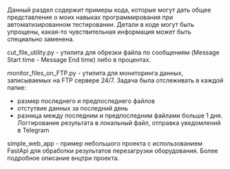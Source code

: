 Данный раздел содержит примеры кода, которые могут дать общее представление о моих навыках программирования при автоматизированном тестировании.
Детали в коде могут быть упрощены, какая-то чувствительная информация может быть специально заменена.

cut_file_utility.py - утилита для обрезки файла по сообщениям (Message Start time - Message End time) либо в процентах.

monitor_files_on_FTP.py - утилита для мониторинга данных, записываемых на FTP сервере 24/7. Задача была отслеживать в каждой папке:
- размер последнего и предпоследнего файлов
- отстутвие данных за последний день
- разница между последним и предпоследним файлами больше 1 дня.
Логгирование результата в локальный файл, отправка уведомлений в Telegram

simple_web_app - пример небольшого проекта с использованием FastApi для обработки результатов перезагрузки оборудования.
Более подробное описание внцтри проекта.
